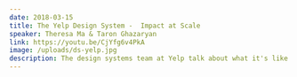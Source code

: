 ```yaml
---
date: 2018-03-15
title: The Yelp Design System -  Impact at Scale
speaker: Theresa Ma & Taron Ghazaryan
link: https://youtu.be/CjYfg6v4PkA
image: /uploads/ds-yelp.jpg
description: The design systems team at Yelp talk about what it's like to build a design system and use it to impact at scale.
---
```

